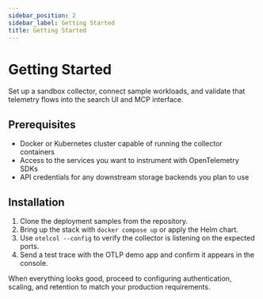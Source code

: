 ```yaml
---
sidebar_position: 2
sidebar_label: Getting Started
title: Getting Started
---
```


# Getting Started

Set up a sandbox collector, connect sample workloads, and validate that telemetry flows into the search UI and MCP interface.

## Prerequisites

- Docker or Kubernetes cluster capable of running the collector containers
- Access to the services you want to instrument with OpenTelemetry SDKs
- API credentials for any downstream storage backends you plan to use

## Installation

1. Clone the deployment samples from the repository.
2. Bring up the stack with `docker compose up` or apply the Helm chart.
3. Use `otelcol --config` to verify the collector is listening on the expected ports.
4. Send a test trace with the OTLP demo app and confirm it appears in the console.

When everything looks good, proceed to configuring authentication, scaling, and retention to match your production requirements.

